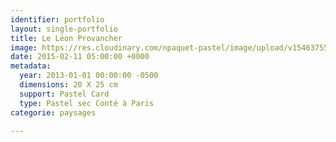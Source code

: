 ```yaml
---
identifier: portfolio
layout: single-portfolio
title: Le Léon Provancher
image: https://res.cloudinary.com/npaquet-pastel/image/upload/v1546375564/Le-Leon-Provancher-pastel-20-X-25-cm-2013.jpg
date: 2015-02-11 05:00:00 +0000
metadata:
  year: 2013-01-01 00:00:00 -0500
  dimensions: 20 X 25 cm
  support: Pastel Card
  type: Pastel sec Conté à Paris
categorie: paysages

---
```

